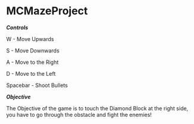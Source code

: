 # MCMazeProject

***Controls***

W - Move Upwards

S - Move Downwards

A - Move to the Right

D - Move to the Left

Spacebar - Shoot Bullets

***Objective***

The Objective of the game is to touch the Diamond Block at the right side, you have to go through the obstacle and fight the enemies!
